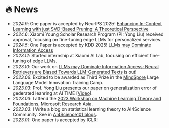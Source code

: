 # 🔥 News
- *2024.9*: One paper is accepted by NeurIPS 2025! [Enhancing In-Context Learning with just SVD-Based Pruning: A Theoretical Perspective](https://arxiv.org/abs/2406.03768) 
- *2024.6*: Xiaomi Young Scholar Research Program (PI: Yong Liu) received approval, focusing on fine-tuning edge LLMs for personalized services. 
- *2024.5*: One Paper is accepted by KDD 2025! [LLMs may Dominate Information Access](https://arxiv.org/abs/2310.20501) 
- *2023.12*: Started internship at Xiaomi AI Lab, focusing on efficient fine-tuning of edge LLMs. 
- *2023.10*: Our work on [LLMs may Dominate Information Access: Neural Retrievers are Biased Towards LLM-Generated Texts](https://arxiv.org/abs/2310.20501) is out! 
- *2023.06*: Excited to be awarded as Third Prize in the [MindSpore](https://www.mindspore.cn/) Large Language Model Innovation Training Camp. 
- *2023.03*: Prof. Yong Liu presents our paper on generalization error of gederated leanring at AI TIME [[Video](https://www.bilibili.com/video/BV1Wk4y1i7Xv?t=231.7)]. 
- *2023.03*: I attend the [2023 Workshop on Machine Learning Theory and Foundations](https://iiis.tsinghua.edu.cn/show-10351-1.html), Microsoft Research Asia. 
- *2023.03*: I Write a blog on statistical learning theory to AI4Science Community. See in [AI4Science101 blogs](https://ai4science101.github.io/blogs/statistical_learning_theory/).
- *2023.01*: One paper is accepted by ICLR!


<!-- 
- Three papers are accepted by ACM-MM 2022!
- *2023.08*: My AI4Science Copilot project based on LLMs won the Third Prize at the [DeepModeling](https://deepmodeling.com/) 3rd Hackathon.
- *2022.05*: I join [Sea AI Lab](https://sail.sea.com/) <img src='./images/logo-sea-header-desktop.webp' style='width: 6em;'> as the audio team leader. We are [hiring researchers and engineers](https://career.sea.com/position/427)!
- *2022.04*: Three papers are accepted by IJCAI 2022
- *2022.03*: We release [NeuralSVB](https://github.com/MoonInTheRiver/NeuralSVB), the code of our ACL 2022 work (singing voice beautifying). 🚧 ⛏️ 🛠️ 👷 
- *2022.02*: I release a modern and responsive academic personal [homepage template](https://github.com/RayeRen/acad-homepage.github.io). Welcome to STAR and FORK!
- *2022.02*: 🎉🎉 Two papers are accepted by ACL 2022
- *2022.02*: 🎉🎉 My [google scholar](https://scholar.google.com/citations?user=4FA6C0AAAAAJ) citations have exceeded 1000! -->
